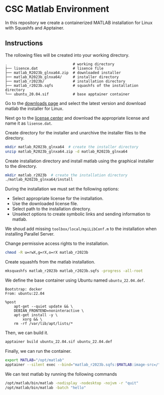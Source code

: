 # CSC Matlab Environment
In this repository we create a containerized MATLAB installation for Linux with Squashfs and Apptainer.

## Instructions
The rollowing files will be created into your working directory.

```text
.                              # working directory
├── lisence.dat                # lisence file
├── matlab_R2023b_glnxa64.zip  # downloaded installer
├── matlab_R2023b_glnxa64/     # installer directory
├── matlab_r2023b/             # installation directory
├── matlab_r2023b.sqfs         # squashfs of the installation directory
└── ubuntu_20.04.sif           # base apptainer container
```

Go to the [downloads page](https://mathworks.com/downloads/) and select the latest version and download matlab the installer for Linux.

Next go to the [license center](https://mathworks.com/licensecenter/) and download the appropriate license and name it as `lisense.dat`.

Create directory for the installer and unarchive the installer files to the directory.

```bash
mkdir matlab_R2023b_glnxa64  # create the installer directory
unzip matlab_R2023b_glnxa64.zip -d matlab_R2023b_glnxa64
```

Create installation directory and install matlab using the graphical installer to the directory.

```bash
mkdir matlab_r2023b  # create the installation directory
./matlab_R2023b_glnxa64/install
```

During the installation we must set the following options:

* Select appropriate license for the installation.
* Use the downloaded license file.
* Select path to the installation directory.
* Unselect options to create symbolic links and sending information to matlab.

We shoud add missing `toolbox/local/mpiLibConf.m` to the installation when installing Parallel Server.

Change permissive access rights to the installation.

```bash
chmod -R u=rwX,g=rX,o=rX matlab_r2023b
```

Create squashfs from the matlab installation.

```bash
mksquashfs matlab_r2023b matlab_r2023b.sqfs -progress -all-root
```

We define the base container using Ubuntu named `ubuntu_22.04.def`.

```sif
Bootstrap: docker
From: ubuntu:22.04

%post
    apt-get --quiet update && \
    DEBIAN_FRONTEND=noninteractive \
    apt-get install -y \
        xorg && \
    rm -rf /var/lib/apt/lists/*
```

Then, we can build it.

```bash
apptainer build ubuntu_22.04.sif ubuntu_22.04.def
```

Finally, we can run the container.

```bash
export MATLAB="/opt/matlab"
apptainer --silent exec --bind="matlab_r2023b.sqfs:$MATLAB:image-src=/" ubuntu_22.04.sif bash
```

We can test matlab by running the following commands

```bash
/opt/matlab/bin/matlab -nodisplay -nodesktop -nojvm -r "quit"
/opt/matlab/bin/matlab -batch "hello"
```
